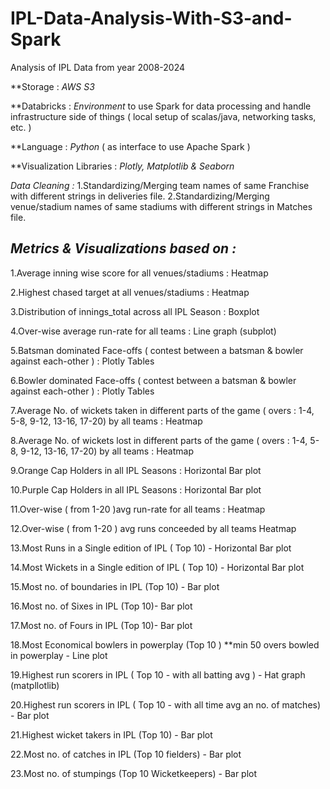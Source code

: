 # IPL-Data-Analysis-With-S3-and-Spark
Analysis of IPL Data from year 2008-2024 

**Storage : *AWS S3* 

**Databricks : *Environment* to use Spark for data processing and handle infrastructure side of things ( local setup of scalas/java, networking tasks, etc. )

**Language : *Python* ( as interface to use Apache Spark )

**Visualization Libraries : *Plotly, Matplotlib & Seaborn*

*Data Cleaning :*
 1.Standardizing/Merging team names of same Franchise with different strings in deliveries file.
 2.Standardizing/Merging venue/stadium names of same stadiums with different strings in Matches file.

*Metrics & Visualizations based on :*
----------------------------------------------------------------------------------------------------------------------------
1.Average inning wise score for all venues/stadiums : Heatmap

2.Highest chased target at all venues/stadiums : Heatmap

3.Distribution of innings_total across all IPL Season : Boxplot

4.Over-wise average run-rate for all teams : Line graph (subplot)

5.Batsman dominated Face-offs ( contest between a batsman & bowler against each-other ) : Plotly Tables

6.Bowler dominated Face-offs ( contest between a batsman & bowler against each-other ) : Plotly Tables

7.Average No. of wickets taken in different parts of the game ( overs : 1-4, 5-8, 9-12, 13-16, 17-20) by all teams : Heatmap

8.Average No. of wickets lost in different parts of the game ( overs : 1-4, 5-8, 9-12, 13-16, 17-20) by all teams : Heatmap

9.Orange Cap Holders in all IPL Seasons : Horizontal Bar plot

10.Purple Cap Holders in all IPL Seasons : Horizontal Bar plot

11.Over-wise ( from 1-20 )avg run-rate for all teams : Heatmap

12.Over-wise ( from 1-20 ) avg runs conceeded by all teams  Heatmap

13.Most Runs in a Single edition of IPL ( Top 10) - Horizontal Bar plot

14.Most Wickets in a Single edition of IPL ( Top 10) - Horizontal Bar plot

15.Most no. of boundaries in IPL (Top 10) - Bar plot

16.Most no. of Sixes in IPL (Top 10)- Bar plot

17.Most no. of Fours in IPL (Top 10)- Bar plot 

18.Most Economical bowlers in powerplay (Top 10 ) **min 50 overs bowled in powerplay - Line plot

19.Highest run scorers in IPL ( Top 10 - with all batting avg ) - Hat graph (matpllotlib)

20.Highest run scorers in IPL ( Top 10 - with all time avg an no. of matches) - Bar plot

21.Highest wicket takers in IPL (Top 10) - Bar plot

22.Most no. of catches in IPL (Top 10 fielders) - Bar plot

23.Most no. of stumpings (Top 10 Wicketkeepers) - Bar plot
